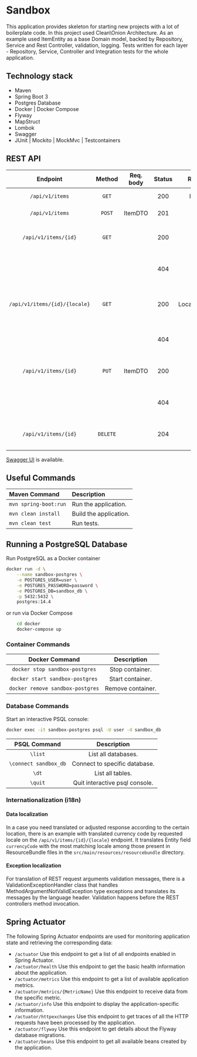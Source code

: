 # Sandbox 

This application provides skeleton for starting new projects with a lot of boilerplate code.
In this project used Clean\Onion Architecture. As an example used ItemEntity as a base Domain model, 
backed by Repository, Service and Rest Controller, validation, logging. 
Tests written for each layer - Repository, Service, Controller and Integration tests for the whole application.

## Technology stack
* Maven
* Spring Boot 3
* Postgres Database
* Docker | Docker Compose
* Flyway
* MapStruct
* Lombok
* Swagger
* JUnit | Mockito | MockMvc | Testcontainers


## REST API

|           Endpoint	           | Method   | Req. body | Status |    Resp. body    | Description    		   	                                |
|:-----------------------------:|:--------:|:---------:|:------:|:----------------:|:-----------------------------------------------------|
|        `/api/v1/items`        | `GET`    |           |  200   |    ItemDTO[]     | Get all the items                                    |
|        `/api/v1/items`        | `POST`   |  ItemDTO  |  201   |     ItemDTO      | Add a new item                                       |
|     `/api/v1/items/{id}`      | `GET`    |           |  200   |     ItemDTO      | Get the item with the given ID.                      |
|                               |          |           |  404   |     ErrorDTO     | No item with the given ID exists.                    |
| `/api/v1/items/{id}/{locale}` | `GET`    |           |  200   | LocalizedItemDTO | Get the localized item with the given ID and Locale. |
|                               |          |           |  404   |     ErrorDTO     | No item with the given ID exists.                    |
|     `/api/v1/items/{id}`      | `PUT`    |  ItemDTO  |  200   |     ItemDTO      | Update the item with the given ID.                   |
|                               |          |           |  404   |     ErrorDTO     | No item with the given ID exists.                    |
|     `/api/v1/items/{id}`      | `DELETE` |           |  204   |                  | Delete the item with the given ID.                   |

[Swagger UI](http://localhost:8080/swagger-ui/index.html) is available.

## Useful Commands

| Maven Command	             | Description                                   |
|:---------------------------|:----------------------------------------------|
| `mvn spring-boot:run`      | Run the application.                          |
| `mvn clean install`        | Build the application.                        |
| `mvn clean test`           | Run tests.                                    |


## Running a PostgreSQL Database

Run PostgreSQL as a Docker container

```bash
docker run -d \
    --name sandbox-postgres \
    -e POSTGRES_USER=user \
    -e POSTGRES_PASSWORD=password \
    -e POSTGRES_DB=sandbox_db \
    -p 5432:5432 \
    postgres:14.4
```

or run via Docker Compose
```bash  
    cd docker
    docker-compose up
```

### Container Commands

| Docker Command	              | Description       |
|:-------------------------------:|:-----------------:|
| `docker stop sandbox-postgres`   | Stop container.   |
| `docker start sandbox-postgres`  | Start container.  |
| `docker remove sandbox-postgres` | Remove container. |

### Database Commands

Start an interactive PSQL console:

```bash
docker exec -it sandbox-postgres psql -U user -d sandbox_db
```

|     PSQL Command	     | Description                    |
|:---------------------:|:------------------------------:|
|        `\list`        | List all databases.            |
| `\connect sandbox_db` | Connect to specific database.  |
|         `\dt`         | List all tables.               |
|        `\quit`        | Quit interactive psql console. |

### Internationalization (i18n)

#### Data localization 
In a case you need translated or adjusted response according to the certain location, there is an example with translated currency 
code by requested locale on the `/api/v1/items/{id}/{locale}` endpoint. It translates Entity field `currencyCode` with the most 
matching locale among those present in ResourceBundle files in the `src/main/resources/resourcebundle` directory.

#### Exception localization
For translation of REST request arguments validation messages, there is a ValidationExceptionHandler class that handles  
MethodArgumentNotValidException type exceptions and translates its messages by the language header.
Validation happens before the REST controllers method invocation.

## Spring Actuator

The following Spring Actuator endpoints are used for monitoring application state and retrieving the corresponding data:

 - `/actuator` Use this endpoint to get a list of all endpoints enabled in Spring Actuator.
 - `/actuator/health` Use this endpoint to get the basic health information about the application.
 - `/actuator/metrics` Use this endpoint to get a list of available application metrics.
 - `/actuator/metrics/{MetricName}` Use this endpoint to receive data from the specific metric.
 - `/actuator/info` Use this endpoint to display the application-specific information.
 - `/actuator/httpexchanges` Use this endpoint to get traces of all the HTTP requests have been processed by the application.
 - `/actuator/flyway` Use this endpoint to get details about the Flyway database migrations.
 - `/actuator/beans` Use this endpoint to get all available beans created by the application.